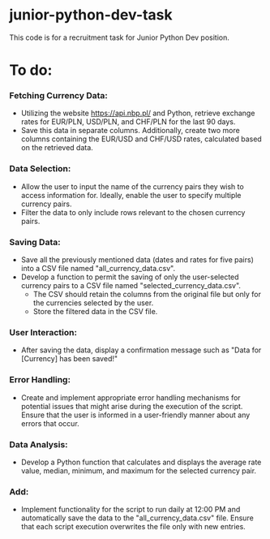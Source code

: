 # junior-python-dev-task
This code is for a recruitment task for Junior Python Dev position.


# To do:

### Fetching Currency Data:

- Utilizing the website https://api.nbp.pl/ and Python, retrieve exchange rates for EUR/PLN, USD/PLN, and CHF/PLN for the last 90 days.
- Save this data in separate columns. Additionally, create two more columns containing the EUR/USD and CHF/USD rates, calculated based on the retrieved data.

### Data Selection:

- Allow the user to input the name of the currency pairs they wish to access information for. Ideally, enable the user to specify multiple currency pairs.
- Filter the data to only include rows relevant to the chosen currency pairs.

### Saving Data:

- Save all the previously mentioned data (dates and rates for five pairs) into a CSV file named "all_currency_data.csv".
- Develop a function to permit the saving of only the user-selected currency pairs to a CSV file named "selected_currency_data.csv".
    - The CSV should retain the columns from the original file but only for the currencies selected by the user.
    - Store the filtered data in the CSV file.

### User Interaction:

- After saving the data, display a confirmation message such as "Data for [Currency] has been saved!"

### Error Handling:

- Create and implement appropriate error handling mechanisms for potential issues that might arise during the execution of the script. Ensure that the user is informed in a user-friendly manner about any errors that occur.

### Data Analysis:

- Develop a Python function that calculates and displays the average rate value, median, minimum, and maximum for the selected currency pair.

### Add:

- Implement functionality for the script to run daily at 12:00 PM and automatically save the data to the "all_currency_data.csv" file. Ensure that each script execution overwrites the file only with new entries.
